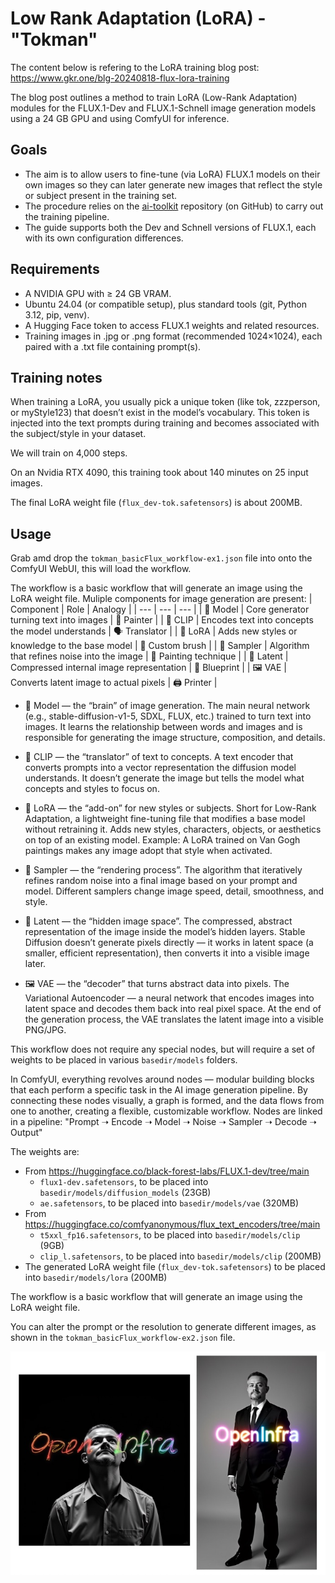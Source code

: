# Low Rank Adaptation (LoRA) - "Tokman"

The content below is refering to the LoRA training blog post: https://www.gkr.one/blg-20240818-flux-lora-training

The blog post outlines a method to train LoRA (Low-Rank Adaptation) modules for the FLUX.1-Dev and FLUX.1-Schnell image generation models using a 24 GB GPU and using ComfyUI for inference.

## Goals

- The aim is to allow users to fine-tune (via LoRA) FLUX.1 models on their own images so they can later generate new images that reflect the style or subject present in the training set.
- The procedure relies on the [ai-toolkit](https://github.com/ostris/ai-toolkit) repository (on GitHub) to carry out the training pipeline.
- The guide supports both the Dev and Schnell versions of FLUX.1, each with its own configuration differences.

## Requirements

- A NVIDIA GPU with ≥ 24 GB VRAM.
- Ubuntu 24.04 (or compatible setup), plus standard tools (git, Python 3.12, pip, venv).
- A Hugging Face token to access FLUX.1 weights and related resources.
- Training images in .jpg or .png format (recommended 1024×1024), each paired with a .txt file containing prompt(s).

## Training notes

When training a LoRA, you usually pick a unique token (like tok, zzzperson, or myStyle123) that doesn’t exist in the model’s vocabulary. This token is injected into the text prompts during training and becomes associated with the subject/style in your dataset.

We will train on 4,000 steps.

On an Nvidia RTX 4090, this training took about 140 minutes on 25 input images.

The final LoRA weight file (`flux_dev-tok.safetensors`) is about 200MB.

## Usage

Grab amd drop the `tokman_basicFlux_workflow-ex1.json` file into onto the ComfyUI WebUI, this will load the workflow.

The workflow is a basic workflow that will generate an image using the LoRA weight file. Muliple components for image generation are present:
| Component	| Role | Analogy |
| --- | --- | --- |
| 🧠 Model	| Core generator turning text into images	| 🎨 Painter |
| 📖 CLIP	| Encodes text into concepts the model understands	| 🗣️ Translator |
| 🧩 LoRA	| Adds new styles or knowledge to the base model	| 🧰 Custom brush |
| 🔄 Sampler	| Algorithm that refines noise into the image	| 🔄 Painting technique |
| 🌌 Latent	| Compressed internal image representation	| 📐 Blueprint |
| 🖼️ VAE	| Converts latent image to actual pixels	| 🖨️ Printer |


- 🧠 Model — the “brain” of image generation. 
  The main neural network (e.g., stable-diffusion-v1-5, SDXL, FLUX, etc.) trained to turn text into images.
  It learns the relationship between words and images and is responsible for generating the image structure, composition, and details.

- 📖 CLIP — the “translator” of text to concepts. 
  A text encoder that converts prompts into a vector representation the diffusion model understands.
  It doesn’t generate the image but tells the model what concepts and styles to focus on.

- 🧩 LoRA — the “add-on” for new styles or subjects. 
  Short for Low-Rank Adaptation, a lightweight fine-tuning file that modifies a base model without retraining it.
  Adds new styles, characters, objects, or aesthetics on top of an existing model.
  Example: A LoRA trained on Van Gogh paintings makes any image adopt that style when activated.

- 🔄 Sampler — the “rendering process”. 
  The algorithm that iteratively refines random noise into a final image based on your prompt and model.
  Different samplers change image speed, detail, smoothness, and style.

- 🌌 Latent — the “hidden image space”. 
  The compressed, abstract representation of the image inside the model’s hidden layers.
  Stable Diffusion doesn’t generate pixels directly — it works in latent space (a smaller, efficient representation), then converts it into a visible image later.

- 🖼️ VAE — the “decoder” that turns abstract data into pixels. 
  The Variational Autoencoder — a neural network that encodes images into latent space and decodes them back into real pixel space.
  At the end of the generation process, the VAE translates the latent image into a visible PNG/JPG.

This workflow does not require any special nodes, but will require a set of weights to be placed in various `basedir/models` folders.

In ComfyUI, everything revolves around nodes — modular building blocks that each perform a specific task in the AI image generation pipeline. By connecting these nodes visually, a graph is formed, and the data flows from one to another, creating a flexible, customizable workflow. Nodes are linked in a pipeline: "Prompt ➝ Encode ➝ Model ➝ Noise ➝ Sampler ➝ Decode ➝ Output"

The weights are:
- From https://huggingface.co/black-forest-labs/FLUX.1-dev/tree/main
  - `flux1-dev.safetensors`, to be placed into `basedir/models/diffusion_models` (23GB)
  - `ae.safetensors`, to be placed into `basedir/models/vae` (320MB)
- From https://huggingface.co/comfyanonymous/flux_text_encoders/tree/main
  - `t5xxl_fp16.safetensors`, to be placed into `basedir/models/clip` (9GB)
  - `clip_l.safetensors`, to be placed into `basedir/models/clip` (200MB)
- The generated LoRA weight file (`flux_dev-tok.safetensors`) to be placed into `basedir/models/lora` (200MB)

The workflow is a basic workflow that will generate an image using the LoRA weight file.

You can alter the prompt or the resolution to generate different images, as shown in the `tokman_basicFlux_workflow-ex2.json` file.

![tokman_ex01_02.jpg](./tokman_ex01_02.jpg)